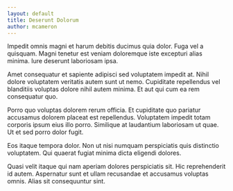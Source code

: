 ```yaml
---
layout: default
title: Deserunt Dolorum
author: mcameron
---
```


Impedit omnis magni et harum debitis ducimus quia dolor. Fuga vel a quisquam. Magni tenetur est veniam doloremque iste excepturi alias minima. Iure deserunt laboriosam ipsa.

Amet consequatur et sapiente adipisci sed voluptatem impedit at. Nihil dolore voluptatem veritatis autem sunt ut nemo. Cupiditate repellendus vel blanditiis voluptas dolore nihil autem minima. Et aut qui cum ea rem consequatur quo.

Porro quo voluptas dolorem rerum officia. Et cupiditate quo pariatur accusamus dolorem placeat est repellendus. Voluptatem impedit totam corporis ipsum eius illo porro. Similique at laudantium laboriosam ut quae. Ut et sed porro dolor fugit.

Eos itaque tempora dolor. Non ut nisi numquam perspiciatis quis distinctio voluptatem. Qui quaerat fugiat minima dicta eligendi dolores.

Quasi velit itaque qui nam aperiam dolores perspiciatis sit. Hic reprehenderit id autem. Aspernatur sunt et ullam recusandae et accusamus voluptas omnis. Alias sit consequuntur sint.
